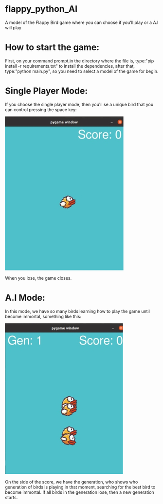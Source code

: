 # flappy_python_AI
A model of the Flappy Bird game where you can choose if you'll play or a A.I will play

# How to start the game:

First, on your command prompt,in the directory where the file is, type:"pip install -r requirements.txt" to install the dependencies, after that, type:"python main.py", so you need to select a model of the game for begin.

# Single Player Mode:

If you choose the single player mode, then you'll se a unique bird that you can control pressing the space key:


![](imgs/single_player.jpeg)

When you lose, the game closes.


# A.I Mode:

In this mode, we have so many birds learning how to play the game until become immortal, something like this:


![](imgs/AI_playing.jpeg)

On the side of the score, we have the generation, who shows who generation of birds is playing in that moment, searching for the best bird to become immortal.
If all birds in the generation lose, then a new generation starts.
